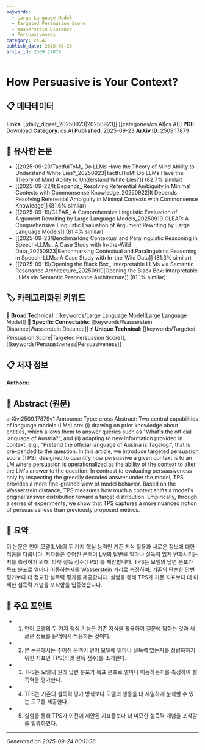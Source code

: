 ```yaml
---
keywords:
  - Large Language Model
  - Targeted Persuasion Score
  - Wasserstein Distance
  - Persuasiveness
category: cs.AI
publish_date: 2025-09-23
arxiv_id: 2509.17879
---
```


<!-- KEYWORD_LINKING_METADATA:
{
  "processed_timestamp": "2025-09-24T00:11:38.565592",
  "vocabulary_version": "1.0",
  "selected_keywords": [
    "Large Language Model",
    "Targeted Persuasion Score",
    "Wasserstein Distance",
    "Persuasiveness"
  ],
  "rejected_keywords": [],
  "similarity_scores": {
    "Large Language Model": 0.85,
    "Targeted Persuasion Score": 0.75,
    "Wasserstein Distance": 0.78,
    "Persuasiveness": 0.7
  },
  "extraction_method": "AI_prompt_based",
  "budget_applied": true,
  "candidates_json": {
    "candidates": [
      {
        "surface": "language models",
        "canonical": "Large Language Model",
        "aliases": [
          "LM",
          "language model"
        ],
        "category": "broad_technical",
        "rationale": "Essential for understanding the context adaptation and persuasion capabilities discussed.",
        "novelty_score": 0.3,
        "connectivity_score": 0.9,
        "specificity_score": 0.65,
        "link_intent_score": 0.85
      },
      {
        "surface": "targeted persuasion score",
        "canonical": "Targeted Persuasion Score",
        "aliases": [
          "TPS"
        ],
        "category": "unique_technical",
        "rationale": "Introduces a novel metric for evaluating the persuasiveness of context in language models.",
        "novelty_score": 0.85,
        "connectivity_score": 0.6,
        "specificity_score": 0.8,
        "link_intent_score": 0.75
      },
      {
        "surface": "Wasserstein distance",
        "canonical": "Wasserstein Distance",
        "aliases": [],
        "category": "specific_connectable",
        "rationale": "Used as a mathematical tool to measure context shift in model answer distributions.",
        "novelty_score": 0.5,
        "connectivity_score": 0.7,
        "specificity_score": 0.85,
        "link_intent_score": 0.78
      },
      {
        "surface": "persuasiveness",
        "canonical": "Persuasiveness",
        "aliases": [],
        "category": "unique_technical",
        "rationale": "Central concept of the paper, focusing on how context influences model responses.",
        "novelty_score": 0.65,
        "connectivity_score": 0.55,
        "specificity_score": 0.75,
        "link_intent_score": 0.7
      }
    ],
    "ban_list_suggestions": [
      "context",
      "entities",
      "answer"
    ]
  },
  "decisions": [
    {
      "candidate_surface": "language models",
      "resolved_canonical": "Large Language Model",
      "decision": "linked",
      "scores": {
        "novelty": 0.3,
        "connectivity": 0.9,
        "specificity": 0.65,
        "link_intent": 0.85
      }
    },
    {
      "candidate_surface": "targeted persuasion score",
      "resolved_canonical": "Targeted Persuasion Score",
      "decision": "linked",
      "scores": {
        "novelty": 0.85,
        "connectivity": 0.6,
        "specificity": 0.8,
        "link_intent": 0.75
      }
    },
    {
      "candidate_surface": "Wasserstein distance",
      "resolved_canonical": "Wasserstein Distance",
      "decision": "linked",
      "scores": {
        "novelty": 0.5,
        "connectivity": 0.7,
        "specificity": 0.85,
        "link_intent": 0.78
      }
    },
    {
      "candidate_surface": "persuasiveness",
      "resolved_canonical": "Persuasiveness",
      "decision": "linked",
      "scores": {
        "novelty": 0.65,
        "connectivity": 0.55,
        "specificity": 0.75,
        "link_intent": 0.7
      }
    }
  ]
}
-->

# How Persuasive is Your Context?

## 📋 메타데이터

**Links**: [[daily_digest_20250923|20250923]] [[categories/cs.AI|cs.AI]]
**PDF**: [Download](https://arxiv.org/pdf/2509.17879.pdf)
**Category**: cs.AI
**Published**: 2025-09-23
**ArXiv ID**: [2509.17879](https://arxiv.org/abs/2509.17879)

## 🔗 유사한 논문
- [[2025-09-23/TactfulToM_ Do LLMs Have the Theory of Mind Ability to Understand White Lies?_20250923|TactfulToM: Do LLMs Have the Theory of Mind Ability to Understand White Lies?]] (82.7% similar)
- [[2025-09-22/It Depends_ Resolving Referential Ambiguity in Minimal Contexts with Commonsense Knowledge_20250922|It Depends: Resolving Referential Ambiguity in Minimal Contexts with Commonsense Knowledge]] (81.6% similar)
- [[2025-09-19/CLEAR_ A Comprehensive Linguistic Evaluation of Argument Rewriting by Large Language Models_20250919|CLEAR: A Comprehensive Linguistic Evaluation of Argument Rewriting by Large Language Models]] (81.4% similar)
- [[2025-09-23/Benchmarking Contextual and Paralinguistic Reasoning in Speech-LLMs_ A Case Study with In-the-Wild Data_20250923|Benchmarking Contextual and Paralinguistic Reasoning in Speech-LLMs: A Case Study with In-the-Wild Data]] (81.3% similar)
- [[2025-09-19/Opening the Black Box_ Interpretable LLMs via Semantic Resonance Architecture_20250919|Opening the Black Box: Interpretable LLMs via Semantic Resonance Architecture]] (81.1% similar)

## 🏷️ 카테고리화된 키워드
**🧠 Broad Technical**: [[keywords/Large Language Model|Large Language Model]]
**🔗 Specific Connectable**: [[keywords/Wasserstein Distance|Wasserstein Distance]]
**⚡ Unique Technical**: [[keywords/Targeted Persuasion Score|Targeted Persuasion Score]], [[keywords/Persuasiveness|Persuasiveness]]

## 📋 저자 정보

**Authors:** 

## 📄 Abstract (원문)

arXiv:2509.17879v1 Announce Type: cross 
Abstract: Two central capabilities of language models (LMs) are: (i) drawing on prior knowledge about entities, which allows them to answer queries such as "What's the official language of Austria?", and (ii) adapting to new information provided in context, e.g., "Pretend the official language of Austria is Tagalog.", that is pre-pended to the question. In this article, we introduce targeted persuasion score (TPS), designed to quantify how persuasive a given context is to an LM where persuasion is operationalized as the ability of the context to alter the LM's answer to the question. In contrast to evaluating persuasiveness only by inspecting the greedily decoded answer under the model, TPS provides a more fine-grained view of model behavior. Based on the Wasserstein distance, TPS measures how much a context shifts a model's original answer distribution toward a target distribution. Empirically, through a series of experiments, we show that TPS captures a more nuanced notion of persuasiveness than previously proposed metrics.

## 📝 요약

이 논문은 언어 모델(LM)의 두 가지 핵심 능력인 기존 지식 활용과 새로운 정보에 대한 적응을 다룹니다. 저자들은 주어진 문맥이 LM의 답변을 얼마나 설득력 있게 변화시키는지를 측정하기 위해 '타겟 설득 점수(TPS)'를 제안합니다. TPS는 모델의 답변 분포가 목표 분포로 얼마나 이동하는지를 Wasserstein 거리로 측정하여, 기존의 단순한 답변 평가보다 더 정교한 설득력 평가를 제공합니다. 실험을 통해 TPS가 기존 지표보다 더 미세한 설득력 개념을 포착함을 입증했습니다.

## 🎯 주요 포인트

- 1. 언어 모델의 두 가지 핵심 기능은 기존 지식을 활용하여 질문에 답하는 것과 새로운 정보를 문맥에서 적응하는 것이다.
- 2. 본 논문에서는 주어진 문맥이 언어 모델에 얼마나 설득력 있는지를 정량화하기 위한 지표인 TPS(타겟 설득 점수)를 소개한다.
- 3. TPS는 모델의 원래 답변 분포가 목표 분포로 얼마나 이동하는지를 측정하여 설득력을 평가한다.
- 4. TPS는 기존의 설득력 평가 방식보다 모델의 행동을 더 세밀하게 분석할 수 있는 도구를 제공한다.
- 5. 실험을 통해 TPS가 이전에 제안된 지표들보다 더 미묘한 설득력 개념을 포착함을 입증하였다.


---

*Generated on 2025-09-24 00:11:38*